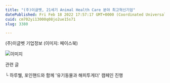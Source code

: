 ```yaml
---
title: "(주)이글벳, 21세기 Animal Health Care 분야 최고혁신기업"
datePublished: Fri Feb 18 2022 17:57:17 GMT+0000 (Coordinated Universal Time)
cuid: cm702yi13000q08jo2ue15s71
slug: 3380

---
```



(주)이글벳 기업정보 (이미지: 페이스북)

![이미지](https://cdn.hashnode.com/res/hashnode/image/upload/v1739254053707/5886183f-44e2-4761-b6c3-9e2435eb98e4.jpeg)

관련 글

└ 하루웰, 포인핸드와 함께 '유기동물과 해피투게더' 캠페인 진행